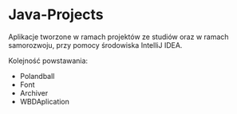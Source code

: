# Java-Projects

Aplikacje tworzone w ramach projektów ze studiów oraz w ramach samorozwoju, przy pomocy środowiska IntelliJ IDEA.

Kolejność powstawania:
- Polandball
- Font
- Archiver
- WBDAplication

